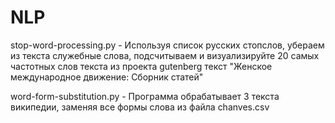 # NLP

stop-word-processing.py - Используя список русских стопслов, убераем из текста служебные слова, подсчитываем и визуализируйте 20 самых частотных слов текста из проекта gutenberg текст "Женское международное движение: Сборник статей" 

word-form-substitution.py - Программа обрабатывает 3 текста википедии, заменяя все формы слова из файла chanves.csv
